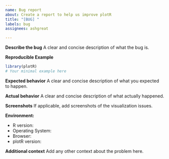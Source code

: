 ```yaml
---
name: Bug report
about: Create a report to help us improve plotR
title: "[BUG] "
labels: bug
assignees: ashgreat

---
```


**Describe the bug**
A clear and concise description of what the bug is.

**Reproducible Example**
```r
library(plotR)
# Your minimal example here
```

**Expected behavior**
A clear and concise description of what you expected to happen.

**Actual behavior**
A clear and concise description of what actually happened.

**Screenshots**
If applicable, add screenshots of the visualization issues.

**Environment:**
- R version: 
- Operating System: 
- Browser: 
- plotR version: 

**Additional context**
Add any other context about the problem here.
